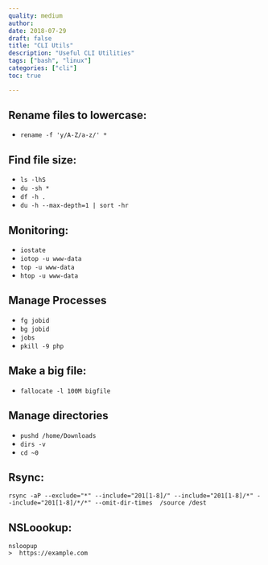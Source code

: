 ```yaml
---
quality: medium
author:
date: 2018-07-29
draft: false
title: "CLI Utils"
description: "Useful CLI Utilities"		
tags: ["bash", "linux"]
categories: ["cli"]
toc: true

---
```


## Rename files to lowercase: 

* ` rename -f 'y/A-Z/a-z/' * `

## Find file size:

* `ls -lhS`
* `du -sh *`
* `df -h .`
* `du -h --max-depth=1 | sort -hr`

## Monitoring:

* `iostate` 
* `iotop -u www-data`
* `top -u www-data`
* `htop -u www-data`

## Manage Processes 

* `fg jobid`
* `bg jobid`
* `jobs`
* `pkill -9 php`

## Make a big file: 

* `fallocate -l 100M bigfile`

## Manage directories 

* `pushd /home/Downloads`
* `dirs -v`
* `cd ~0`

## Rsync: 

```
rsync -aP --exclude="*" --include="201[1-8]/" --include="201[1-8]/*" --include="201[1-8]/*/*" --omit-dir-times  /source /dest
```

## NSLoookup: 

```
nsloopup
>  https://example.com
```

